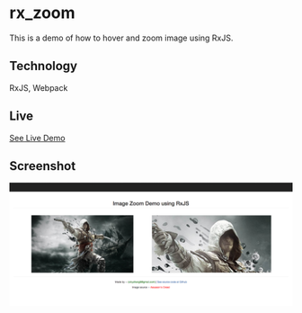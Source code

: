 # rx_zoom
This is a demo of how to hover and zoom image using RxJS.

## Technology
RxJS, Webpack

## Live
[See Live Demo](https://xinyzhang9.github.io/rx_zoom/)

## Screenshot
![alt tag](https://raw.githubusercontent.com/xinyzhang9/rx_zoom/master/screen.png)
